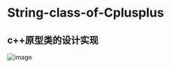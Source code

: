 # String-class-of-Cplusplus
## c++原型类的设计实现


![image](https://user-images.githubusercontent.com/50736666/119653428-e5b2d000-be59-11eb-98d6-8a3e0e13db34.png)


